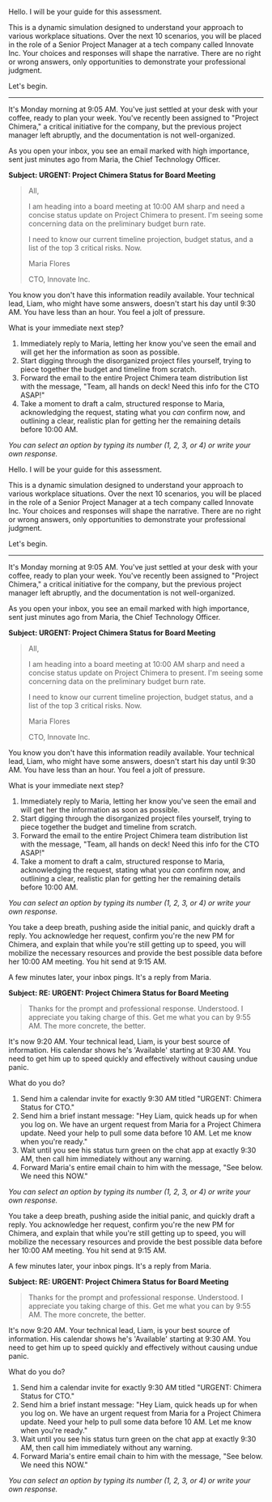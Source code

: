  

Hello. I will be your guide for this assessment.

This is a dynamic simulation designed to understand your approach to various workplace situations. Over the next 10 scenarios, you will be placed in the role of a Senior Project Manager at a tech company called Innovate Inc. Your choices and responses will shape the narrative. There are no right or wrong answers, only opportunities to demonstrate your professional judgment.

Let's begin.

***

It's Monday morning at 9:05 AM. You've just settled at your desk with your coffee, ready to plan your week. You've recently been assigned to "Project Chimera," a critical initiative for the company, but the previous project manager left abruptly, and the documentation is not well-organized.

As you open your inbox, you see an email marked with high importance, sent just minutes ago from Maria, the Chief Technology Officer.

**Subject: URGENT: Project Chimera Status for Board Meeting**

> All,
>
> I am heading into a board meeting at 10:00 AM sharp and need a concise status update on Project Chimera to present. I'm seeing some concerning data on the preliminary budget burn rate.
>
> I need to know our current timeline projection, budget status, and a list of the top 3 critical risks. Now.
>
> Maria Flores
>
> CTO, Innovate Inc.

You know you don't have this information readily available. Your technical lead, Liam, who might have some answers, doesn't start his day until 9:30 AM. You have less than an hour. You feel a jolt of pressure.

What is your immediate next step?

1.  Immediately reply to Maria, letting her know you've seen the email and will get her the information as soon as possible.
2.  Start digging through the disorganized project files yourself, trying to piece together the budget and timeline from scratch.
3.  Forward the email to the entire Project Chimera team distribution list with the message, "Team, all hands on deck! Need this info for the CTO ASAP!"
4.  Take a moment to draft a calm, structured response to Maria, acknowledging the request, stating what you *can* confirm now, and outlining a clear, realistic plan for getting her the remaining details before 10:00 AM.

*You can select an option by typing its number (1, 2, 3, or 4) or write your own response.*
 

Hello. I will be your guide for this assessment.

This is a dynamic simulation designed to understand your approach to various workplace situations. Over the next 10 scenarios, you will be placed in the role of a Senior Project Manager at a tech company called Innovate Inc. Your choices and responses will shape the narrative. There are no right or wrong answers, only opportunities to demonstrate your professional judgment.

Let's begin.

***

It's Monday morning at 9:05 AM. You've just settled at your desk with your coffee, ready to plan your week. You've recently been assigned to "Project Chimera," a critical initiative for the company, but the previous project manager left abruptly, and the documentation is not well-organized.

As you open your inbox, you see an email marked with high importance, sent just minutes ago from Maria, the Chief Technology Officer.

**Subject: URGENT: Project Chimera Status for Board Meeting**

> All,
>
> I am heading into a board meeting at 10:00 AM sharp and need a concise status update on Project Chimera to present. I'm seeing some concerning data on the preliminary budget burn rate.
>
> I need to know our current timeline projection, budget status, and a list of the top 3 critical risks. Now.
>
> Maria Flores
>
> CTO, Innovate Inc.

You know you don't have this information readily available. Your technical lead, Liam, who might have some answers, doesn't start his day until 9:30 AM. You have less than an hour. You feel a jolt of pressure.

What is your immediate next step?

1.  Immediately reply to Maria, letting her know you've seen the email and will get her the information as soon as possible.
2.  Start digging through the disorganized project files yourself, trying to piece together the budget and timeline from scratch.
3.  Forward the email to the entire Project Chimera team distribution list with the message, "Team, all hands on deck! Need this info for the CTO ASAP!"
4.  Take a moment to draft a calm, structured response to Maria, acknowledging the request, stating what you *can* confirm now, and outlining a clear, realistic plan for getting her the remaining details before 10:00 AM.

*You can select an option by typing its number (1, 2, 3, or 4) or write your own response.*
 

You take a deep breath, pushing aside the initial panic, and quickly draft a reply. You acknowledge her request, confirm you're the new PM for Chimera, and explain that while you're still getting up to speed, you will mobilize the necessary resources and provide the best possible data before her 10:00 AM meeting. You hit send at 9:15 AM.

A few minutes later, your inbox pings. It's a reply from Maria.

**Subject: RE: URGENT: Project Chimera Status for Board Meeting**

> Thanks for the prompt and professional response. Understood. I appreciate you taking charge of this. Get me what you can by 9:55 AM. The more concrete, the better.

It's now 9:20 AM. Your technical lead, Liam, is your best source of information. His calendar shows he's 'Available' starting at 9:30 AM. You need to get him up to speed quickly and effectively without causing undue panic.

What do you do?

1.  Send him a calendar invite for exactly 9:30 AM titled "URGENT: Chimera Status for CTO."
2.  Send him a brief instant message: "Hey Liam, quick heads up for when you log on. We have an urgent request from Maria for a Project Chimera update. Need your help to pull some data before 10 AM. Let me know when you're ready."
3.  Wait until you see his status turn green on the chat app at exactly 9:30 AM, then call him immediately without any warning.
4.  Forward Maria's entire email chain to him with the message, "See below. We need this NOW."

*You can select an option by typing its number (1, 2, 3, or 4) or write your own response.*
 

You take a deep breath, pushing aside the initial panic, and quickly draft a reply. You acknowledge her request, confirm you're the new PM for Chimera, and explain that while you're still getting up to speed, you will mobilize the necessary resources and provide the best possible data before her 10:00 AM meeting. You hit send at 9:15 AM.

A few minutes later, your inbox pings. It's a reply from Maria.

**Subject: RE: URGENT: Project Chimera Status for Board Meeting**

> Thanks for the prompt and professional response. Understood. I appreciate you taking charge of this. Get me what you can by 9:55 AM. The more concrete, the better.

It's now 9:20 AM. Your technical lead, Liam, is your best source of information. His calendar shows he's 'Available' starting at 9:30 AM. You need to get him up to speed quickly and effectively without causing undue panic.

What do you do?

1.  Send him a calendar invite for exactly 9:30 AM titled "URGENT: Chimera Status for CTO."
2.  Send him a brief instant message: "Hey Liam, quick heads up for when you log on. We have an urgent request from Maria for a Project Chimera update. Need your help to pull some data before 10 AM. Let me know when you're ready."
3.  Wait until you see his status turn green on the chat app at exactly 9:30 AM, then call him immediately without any warning.
4.  Forward Maria's entire email chain to him with the message, "See below. We need this NOW."

*You can select an option by typing its number (1, 2, 3, or 4) or write your own response.*

